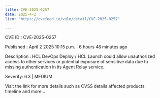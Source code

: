 ```yaml
---
title: CVE-2025-0257
date: 2025-4-2
lien: "https://cvefeed.io/vuln/detail/CVE-2025-0257"

---
```


CVE ID : CVE-2025-0257

Published :  April 2
2025
10:15 p.m. | 6 hours
48 minutes ago

Description : HCL DevOps Deploy / HCL Launch could allow unauthorized access to other services or potential exposure of sensitive data due to missing authentication in its Agent Relay service.

Severity: 6.3 | MEDIUM

Visit the link for more details
such as CVSS details
affected products
timeline
and more...
